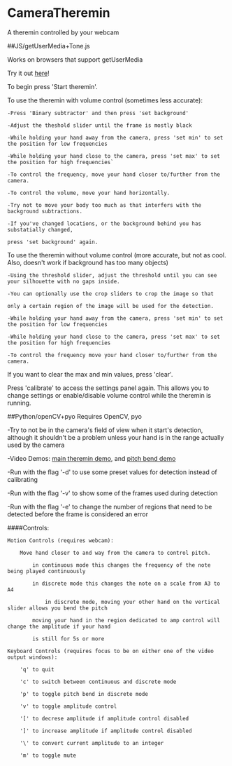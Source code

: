 # CameraTheremin
A theremin controlled by your webcam

##JS/getUserMedia+Tone.js

Works on browsers that support getUserMedia 

Try it out [here](https://aneeshdurg.github.io/CameraTheremin)!

To begin press 'Start theremin'. 

To use the theremin with volume control (sometimes less accurate):

	-Press 'Binary subtractor' and then press 'set background'

	-Adjust the theshold slider until the frame is mostly black

	-While holding your hand away from the camera, press 'set min' to set the position for low frequencies

	-While holding your hand close to the camera, press 'set max' to set the position for high frequencies`

	-To control the frequency, move your hand closer to/further from the camera. 

	-To control the volume, move your hand horizontally.

	-Try not to move your body too much as that interfers with the background subtractions.

	-If you've changed locations, or the background behind you has substatially changed, 

	press 'set background' again.

To use the theremin without volume control (more accurate, but not as cool. Also, doesn't work if background has too many objects)
	
	-Using the threshold slider, adjust the threshold until you can see your silhouette with no gaps inside.

	-You can optionally use the crop sliders to crop the image so that 

	only a certain region of the image will be used for the detection.

	-While holding your hand away from the camera, press 'set min' to set the position for low frequencies

	-While holding your hand close to the camera, press 'set max' to set the position for high frequencies

	-To control the frequency move your hand closer to/further from the camera.

If you want to clear the max and min values, press 'clear'.

Press 'calibrate' to access the settings panel again. This allows you to change settings or enable/disable volume control while the theremin is running. 

##Python/openCV+pyo
Requires OpenCV, pyo

-Try to not be in the camera's field of view when it start's detection, although it shouldn't be a problem unless your hand is in the range actually used by the camera

-Video Demos: <a href="https://www.youtube.com/watch?v=1kbN_tl2IlU">main theremin demo</a>, and <a href="https://www.youtube.com/watch?v=nVjc5MPW474">pitch bend demo</a> 

-Run with the flag '-d' to use some preset values for detection instead of calibrating 

-Run with the flag '-v' to show some of the frames used during detection

-Run with the flag '-e' to change the number of regions that need to be detected before the frame is considered an error

####Controls:

	Motion Controls (requires webcam):
		
		Move hand closer to and way from the camera to control pitch.
	
			in continuous mode this changes the frequency of the note being played continuously
		
			in discrete mode this changes the note on a scale from A3 to A4
				
				in discrete mode, moving your other hand on the vertical slider allows you bend the pitch 

			moving your hand in the region dedicated to amp control will change the amplitude if your hand 
			
			is still for 5s or more

	Keyboard Controls (requires focus to be on either one of the video output windows):
	
		'q' to quit

		'c' to switch between continuous and discrete mode

		'p' to toggle pitch bend in discrete mode

		'v' to toggle amplitude control

		'[' to decrese amplitude if amplitude control disabled

		']' to increase amplitude if amplitude control disabled

		'\' to convert current amplitude to an integer

		'm' to toggle mute 
